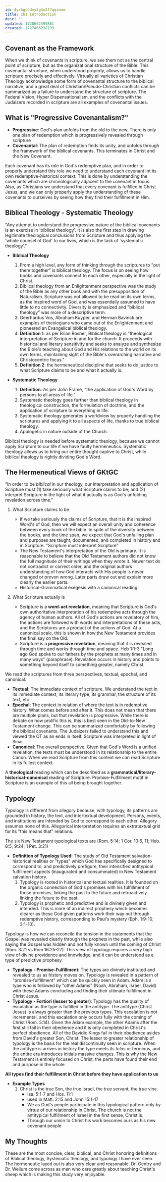 ```yaml
---
id: 4yxhgcodvy2g3u8f7qqzwwm
title: Ch1 Introduction
desc: ''
updated: 1728662490801
created: 1727466238193
---
```


## Covenant as the Framework
When we think of covenants in scripture, we see them not as the central point of scripture, but as the organizational structure of the Bible. This covenantal structure, when understood properly, allows us to handle scripture precisely and effectively. Virtually all varieties of Christian Theology acknowledge some form of covenantal structure to the biblical narrative, and a great deal of Christian/Pseudo-Christian conflicts can be summarized as a failure to understand the structure of scripture. The Federal Vision, Hyper Dispensationalism, and the conflicts with the Judaizers recorded in scripture are all examples of covenantal issues. 


## What is "Progressive Covenantalism?"
- **Progressive**: God's plan unfolds from the old to the new. There is only one plan of redemption which is progressively revealed through scripture
- **Covenantal**: The plan of redemption finds its unity, and unfolds through the framework of the biblical covenants. This terminates in Christ and the New Covenant. 

Each covenant has its role in God's redemptive plan, and in order to properly understand this role we need to understand each covenant int its own redemptive-historical context. This is done by understanding the covenants which are chronologically adjacent to the covenant in focus. Also, as Christians we understand that every covenant is fulfilled in Christ Jesus, and we can only properly apply the understanding of these covenants to ourselves by seeing how they find their fulfillment in Him. 

## Biblical Theology - Systematic Theology 
"Any attempt to understand the progressive nature of the biblical covenants is an exercise in 'biblical theology'. It is also the first step in drawing legitimate theological conclusions from Scripture and thus applying the 'whole counsel of God' to our lives, which is the task of 'systematic theology'."
- **Biblical Theology**
    1. From a high level, any form of thinking through the scriptures to "put them together" is biblical theology. The focus is on seeing how books and covenants connect to each other, especially in the light of Christ.
    2. Biblical theology from an Enlightenment perspective was the study of the Bible as any other book and with the presupposition of Naturalism. Scripture was not allowed to be read on its own terms, as the inspired word of God, and was essentially assumed to have little to no connectivity. Diversity is emphasized and "biblical theology" was more of a descriptive term.
    3. Geerhardus Vos, Abraham Kuyper, and Herman Bavinck are examples of theologians who came out of the Enlightenment and pioneered an Evangelical biblical theology.
    4. **Definition 1**: as per Brian Rosner, Biblical theology is "theological interpretation of Scripture in and for the church. It proceeds with historical and literary  sensitivity and seeks to analyze and synthesize the Bible's teaching about God and His relations to the world on its own terms, maintaining sight of the Bible's overarching narrative and Christocentric focus."
    5. **Definition 2**: the hermeneutical discipline that seeks to do justice to what Scripture claims to be and what it actually is.

- **Systematic Theology**
    1. **Definition**: As per John Frame, "the application of God's Word by persons to all areas of life."
    2. Systematic theology goes further than biblical theology in theological construction, the formulation of doctrine, and the application of scripture to everything in life.
    3. Systematic theology generates a worldview by properly handling the scriptures and applying it to all aspects of life, thanks to true biblical theology.
    4. Apologetic in nature outside of the Church. 

Biblical theology is needed before systematic theology, because we cannot apply Scripture to our life if we have faulty hermeneutics. Systematic theology allows us to bring our entire thought captive to Christ, while biblical theology is rightly dividing God's Word.

## The Hermeneutical Views of GKtGC
"In order to be *biblical* in our theology, our interpretation and application of Scripture must (1) take seriously what Scripture claims to be; and (2) interpret Scripture in the light of what it actually is as God's unfolding revelation across time."
1. What Scripture claims to be
    - If we take seriously the claims of Scripture, that it is the inspired Word's of God, then we will expect an overall unity and coherence between every book of the bible. In spite of the diversity between the books, and the time span, we expect that God's unfailing plan and purposes are taught, documented, and completed in history and in Scripture. "Scripture must interpret Scripture"
    - The New Testament's interpretation of the Old is primary. It is reasonable to believe that the Old Testament authors did not know the full magnitude of their writings when they wrote it. Newer text do not contradict or correct older, and the original authors understanding of how God interacts with His people is never changed or proven wrong. Later parts draw out and explain more clearly the earlier parts.
    - Historical-Grammatical exegesis with a canonical reading.

2. What Scripture actually is
    - Scripture is a **word-act revelation**, meaning that Scripture is God's own authoritative interpretation of his redemptive acts through the agency of human authors. All of God's actions are revelatory of him, the actions are followed with words and interpretations of these acts, and the Scriptures are a product of the actions of God. At a canonical scale, this is shown in how the New Testament provides the final say on the Old.
    - Scripture is a **progressive revelation**, meaning that it is revealed through time and works through time and space. Heb 1:1-3 "Long ago God spoke to our fathers by the prophets at many times and in many ways" (paraphrase). Revelation occurs in history and points to something beyond itself to something greater, namely Christ.

We read the scriptures from three perspectives, textual, epochal, and canonical.
- **Textual**: The immediate context of scripture. We understand the text in its immediate context, its literary type, its grammar, the structure of its text, etc.
- **Epochal**: The context in relation of where the text is in redemptive history. What comes before and after it. This does not mean that there are multiple plans, but that revelation is progressive. While there is debate on how prolific this is, this is best seen in the Old-to-New Testament change. This can be summarized comfortably by following the biblical covenants. The Judaizers failed to understand this and viewed the OT as an ends in itself. Scripture was interpreted in light of Sinai.
- **Canonical**: The overall perspective. Given that God's Word is a unified revelation, the texts must be understood in its relationship to the entire Canon. When we read Scripture from this context we can read Scripture in its fullest context.

A **theological** reading which can be described as a **grammatical/literary-historical-canonical** reading of Scripture. Promise-Fulfillment motif in Scripture is an example of this all being brought together.

## Typology
Typology is different from allegory because, with typology, its patterns are grounded in history, the text, and intertextual development. Persons, events, and institutions are intended by God to correspond to each other. Allegory assumes none of this. Allegorical interpretation requires an extratextual grid for its "this means that" relations.

The six New Testament typological texts are (Rom. 5:14; 1 Cor. 10:6, 11; Heb. 8:5; 9:24; 1 Pet. 3:21)

- **Definition of Typology Used**: The study of Old Testament salvation-historical realities or "types" which God has specifically designed to correspond to, and predictively prefigure, their intensified antitypical fulfillment aspects (inaugurated and consummated) in New Testament salvation history.
    1. Typology is rooted in historical and textual realities. It is founded on the organic connection of God's promises with his fulfillment of those promises, linking the past to the future and retroactively linking the future to the past.
    2. Typology is prophetic and predictive and is divinely given and intended. This is more of an indirect prophesy which becomes clearer as these God given patterns work their way out through redemptive history, corresponding to Paul's mystery (Eph. 1:9-10; 3:1-10). 

Typology is how we can reconcile the tension in the statements that the Gospel was revealed clearly through the prophets in the past, while also saying the Gospel was hidden and not fully known until the coming of Christ (Rom. 3:21 vs Rom 16:25-27). This view of typology requires a very high view of divine providence and knowledge, and it can be understood as a type of predictive prophesy. 

- **Typology - Promise-Fulfillment**: The types are divinely instituted and revealed to us as history moves on. Typology is revealed in a pattern of "promise-fulfillment" which can be quickly seen in Adam. Adam is a type who is followed by "other Adams" (Noah, Abraham, Israel, David) with these Adams concluding and finding their ultimate fulfillment in Christ Jesus.
- **Typology - Fortiori (lesser to greater)**: Typology has the quality of escalation as the type is fulfilled in the antitype. The antitype (Christ Jesus) is always greater than the previous types. This escalation is not incremental, and this escalation only occurs fully with the coming of Christ (Rom. 5:14). Given the Adam example, the other Adams after the first still fail in their obedience and it is only completed in Christ's perfect obedience. All of the Davidic Kings fail in their obedience asides from David's greater Son, Christ. The lesser to greater relationship of typology is the basis for the real discontinuity seen in scripture. When the antitype is arrives in history the type meets its *telos* or terminus, and the entire era introduces initials massive changes. This is why the New Testament is entirely focused on Christ, the parts have found their end and purpose in the whole.

**All types find their fulfillment in Christ before they have application to us**

- **Example Types**
    1. Christ is the true Son, the true Israel, the true servant, the true vine.
        - Isa. 5:1-7 and Hos. 11:1
        - used in Matt. 2:15 and John 15:1-17
        - We as God's people participate in this typological pattern only by virtue of our relationship in Christ. The church is not the antitypical fulfillment of Israel in the first sense, Christ is.
        - Through our union to Christ his work becomes ours as his new covenant people


## My Thoughts
These are the most concise, clear, biblical, and Christ honoring definitions of Biblical theology, Systematic theology, and typology I have ever seen. The hermeneutic layed out is also very clear and reasonable. Dr. Gentry and Dr. Wellum come across as men who care greatly about teaching Christ's sheep which is making this study very enjoyable.